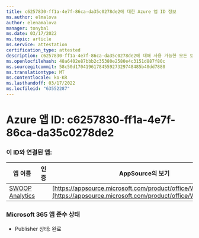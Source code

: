 ```yaml
---
title: c6257830-ff1a-4e7f-86ca-da35c0278de2에 대한 Azure 앱 ID 정보
ms.author: elmalova
author: elenamalova
manager: tonybal
ms.date: 03/17/2022
ms.topic: article
ms.service: attestation
certification_type: attested
description: c6257830-ff1a-4e7f-86ca-da35c0278de2에 대해 사용 가능한 모든 보안 및 규정 준수 정보입니다.
ms.openlocfilehash: 48a6402e87bbb2c35380e2580e4c3151d887f80c
ms.sourcegitcommit: 58c50d1704196178455927329748485b40dd7880
ms.translationtype: MT
ms.contentlocale: ko-KR
ms.lasthandoff: 03/17/2022
ms.locfileid: "63552287"
---
```

# <a name="azure-app-id-c6257830-ff1a-4e7f-86ca-da35c0278de2"></a>Azure 앱 ID: c6257830-ff1a-4e7f-86ca-da35c0278de2


### <a name="apps-associated-with-this-id"></a>이 ID와 연결된 앱:
| **앱 이름** | **인증** | **AppSource의 보기** |
|--------------|---------------|-----------------------|
| [SWOOP Analytics](../forward/WA200000877.md) |  | [https://appsource.microsoft.com/product/office/WA200000877](https://appsource.microsoft.com/product/office/WA200000877) |

### <a name="microsoft-365-app-compliance-status"></a>Microsoft 365 앱 준수 상태
- Publisher 상태: 완료
